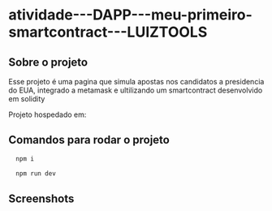 # atividade---DAPP---meu-primeiro-smartcontract---LUIZTOOLS

## Sobre o projeto
Esse projeto é uma pagina que simula apostas nos candidatos a presidencia do EUA, integrado a metamask e ultilizando um smartcontract desenvolvido em solidity

Projeto hospedado em: 

## Comandos para rodar o projeto

```bash
  npm i
```
```bash
  npm run dev
```

## Screenshots
<!-- ![App Screenshot](/public/picture_01.png) -->

<!-- TODO - corrigir msgs de erro quando usuario recusa a conexão com a metamask -->
